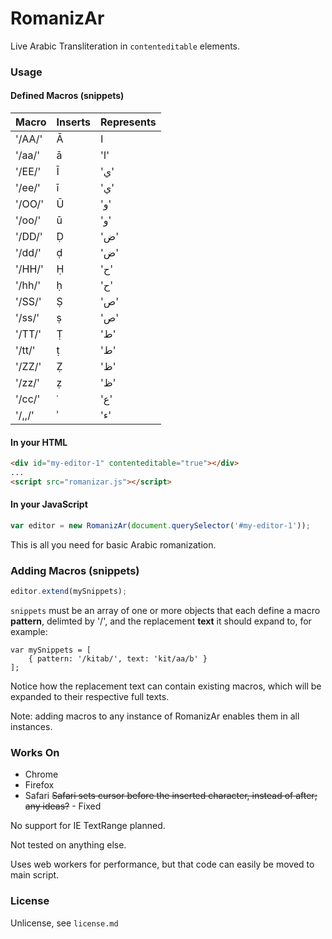 # RomanizAr

Live Arabic Transliteration in <code>contenteditable</code> elements.

### Usage

#### Defined Macros (snippets)

| Macro | Inserts | Represents |
--------|---------|-------------
| '/AA/' | &#256; | ا |
| '/aa/' | &#257; | 'ا' |
| '/EE/' | &#298; | 'ي' |
| '/ee/' | &#299; | 'ي' |
| '/OO/' | &#362; | 'و' |
| '/oo/' | &#363; | 'و' |
| '/DD/' | &#7692; | 'ض' |
| '/dd/' | &#7693; | 'ض' |
| '/HH/' | &#7716; | 'ح' |
| '/hh/' | &#7717; | 'ح' |
| '/SS/' | &#7778; | 'ص' |
| '/ss/' | &#7779; | 'ص' |
| '/TT/' | &#7788; | 'ط' |
| '/tt/' | &#7789; | 'ط' |
| '/ZZ/' | &#7826; | 'ظ' |
| '/zz/' | &#7827; | 'ظ' |
| '/cc/' | &#703; | 'ع' |
| '/,,/' | &#702; | 'ء' |

#### In your HTML

```HTML
<div id="my-editor-1" contenteditable="true"></div>
...
<script src="romanizar.js"></script>
```

#### In your JavaScript

```JavaScript
var editor = new RomanizAr(document.querySelector('#my-editor-1'));
```

This is all you need for basic Arabic romanization.

### Adding Macros (snippets)

```JavaScript
editor.extend(mySnippets);
```
<code>snippets</code> must be an array of one or more objects that each define a macro __pattern__, delimted by '/', and the replacement __text__ it should expand to, for example:
```JavaAcript
var mySnippets = [
    { pattern: '/kitab/', text: 'kit/aa/b' }
];
```
Notice how the replacement text can contain existing macros, which will be expanded to their respective full texts.

Note: adding macros to any instance of RomanizAr enables them in all instances. 

### Works On

- Chrome
- Firefox
- Safari
 ~~Safari sets cursor before the inserted character, instead of after; any ideas?~~ - Fixed

No support for IE TextRange planned.

Not tested on anything else.

Uses web workers for performance, but that code can easily be moved to main script.

### License

Unlicense, see ```license.md```